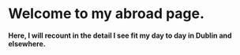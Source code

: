 # Welcome to my abroad page.
**Here, I will recount in the detail I see fit my day to day in Dublin and elsewhere.** 
